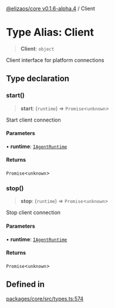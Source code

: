 [@elizaos/core v0.1.6-alpha.4](../index.md) / Client

# Type Alias: Client

> **Client**: `object`

Client interface for platform connections

## Type declaration

### start()

> **start**: (`runtime`) => `Promise`\<`unknown`\>

Start client connection

#### Parameters

• **runtime**: [`IAgentRuntime`](../interfaces/IAgentRuntime.md)

#### Returns

`Promise`\<`unknown`\>

### stop()

> **stop**: (`runtime`) => `Promise`\<`unknown`\>

Stop client connection

#### Parameters

• **runtime**: [`IAgentRuntime`](../interfaces/IAgentRuntime.md)

#### Returns

`Promise`\<`unknown`\>

## Defined in

[packages/core/src/types.ts:574](https://github.com/elizaos/eliza/blob/main/packages/core/src/types.ts#L574)
